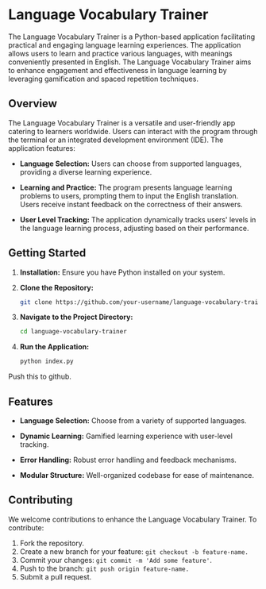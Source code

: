# Language Vocabulary Trainer

The Language Vocabulary Trainer is a Python-based application facilitating practical and engaging language learning experiences. The application allows users to learn and practice various languages, with meanings conveniently presented in English. The Language Vocabulary Trainer aims to enhance engagement and effectiveness in language learning by leveraging gamification and spaced repetition techniques.

## Overview

The Language Vocabulary Trainer is a versatile and user-friendly app catering to learners worldwide. Users can interact with the program through the terminal or an integrated development environment (IDE). The application features:

- **Language Selection:** Users can choose from supported languages, providing a diverse learning experience.

- **Learning and Practice:** The program presents language learning problems to users, prompting them to input the English translation. Users receive instant feedback on the correctness of their answers.

- **User Level Tracking:** The application dynamically tracks users' levels in the language learning process, adjusting based on their performance.

## Getting Started

1. **Installation:** Ensure you have Python installed on your system.

2. **Clone the Repository:**
   ```bash
   git clone https://github.com/your-username/language-vocabulary-trainer.git
   ```

3. **Navigate to the Project Directory:**
   ```bash
   cd language-vocabulary-trainer
   ```

4. **Run the Application:**
   ```bash
   python index.py
   ```

Push this to github.

 ## Features

- **Language Selection:** Choose from a variety of supported languages.
  
- **Dynamic Learning:** Gamified learning experience with user-level tracking.

- **Error Handling:** Robust error handling and feedback mechanisms.

- **Modular Structure:** Well-organized codebase for ease of maintenance.

## Contributing

We welcome contributions to enhance the Language Vocabulary Trainer. To contribute:

1. Fork the repository.
2. Create a new branch for your feature: `git checkout -b feature-name.`
3. Commit your changes: `git commit -m 'Add some feature'`.
4. Push to the branch: `git push origin feature-name.`
5. Submit a pull request.

